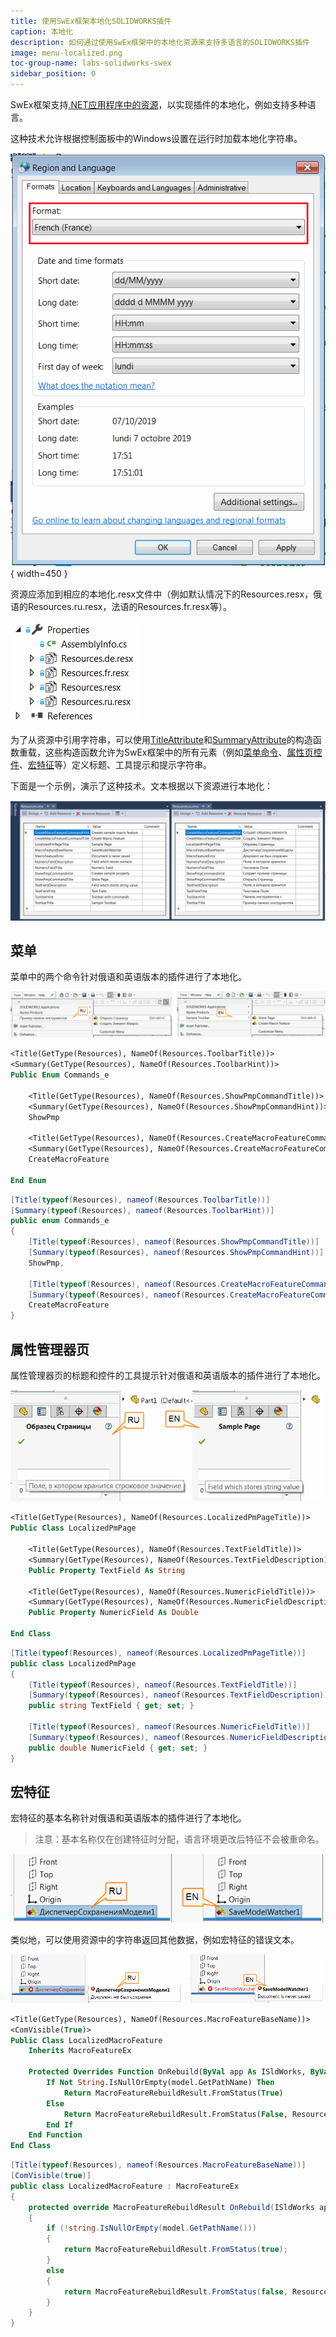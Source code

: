 ```yaml
---
title: 使用SwEx框架本地化SOLIDWORKS插件
caption: 本地化
description: 如何通过使用SwEx框架中的本地化资源来支持多语言的SOLIDWORKS插件
image: menu-localized.png
toc-group-name: labs-solidworks-swex
sidebar_position: 0
---
```

SwEx框架支持[.NET应用程序中的资源](https://docs.microsoft.com/en-us/dotnet/framework/resources/index)，以实现插件的本地化，例如支持多种语言。

这种技术允许根据控制面板中的Windows设置在运行时加载本地化字符串。

![控制面板中的区域和语言页面](region-format.png){ width=450 }

资源应添加到相应的本地化.resx文件中（例如默认情况下的Resources.resx，俄语的Resources.ru.resx，法语的Resources.fr.resx等）。

![解决方案中的资源文件](resource-files.png)

为了从资源中引用字符串，可以使用[TitleAttribute](https://docs.codestack.net/swex/common/html/M_CodeStack_SwEx_Common_Attributes_TitleAttribute__ctor_1.htm)和[SummaryAttribute](https://docs.codestack.net/swex/common/html/M_CodeStack_SwEx_Common_Attributes_SummaryAttribute__ctor_1.htm)的构造函数重载，这些构造函数允许为SwEx框架中的所有元素（例如[菜单命令](#menu)、[属性页控件](#property-manager-page)、[宏特征](#macro-feature)等）定义标题、工具提示和提示字符串。

下面是一个示例，演示了这种技术。文本根据以下资源进行本地化：

![Visual Studio中的本地化资源文件](visual-studio-resources.png)

## 菜单

菜单中的两个命令针对俄语和英语版本的插件进行了本地化。

![本地化的菜单命令](menu-localized.png)

~~~vb
<Title(GetType(Resources), NameOf(Resources.ToolbarTitle))>
<Summary(GetType(Resources), NameOf(Resources.ToolbarHint))>
Public Enum Commands_e

    <Title(GetType(Resources), NameOf(Resources.ShowPmpCommandTitle))>
    <Summary(GetType(Resources), NameOf(Resources.ShowPmpCommandHint))>
    ShowPmp

    <Title(GetType(Resources), NameOf(Resources.CreateMacroFeatureCommandTitle))>
    <Summary(GetType(Resources), NameOf(Resources.CreateMacroFeatureCommandHint))>
    CreateMacroFeature

End Enum
~~~

~~~cs
[Title(typeof(Resources), nameof(Resources.ToolbarTitle))]
[Summary(typeof(Resources), nameof(Resources.ToolbarHint))]
public enum Commands_e
{
    [Title(typeof(Resources), nameof(Resources.ShowPmpCommandTitle))]
    [Summary(typeof(Resources), nameof(Resources.ShowPmpCommandHint))]
    ShowPmp,

    [Title(typeof(Resources), nameof(Resources.CreateMacroFeatureCommandTitle))]
    [Summary(typeof(Resources), nameof(Resources.CreateMacroFeatureCommandHint))]
    CreateMacroFeature
}
~~~

## 属性管理器页

属性管理器页的标题和控件的工具提示针对俄语和英语版本的插件进行了本地化。

![本地化的属性管理器页](property-page-localized.png)

~~~vb
<Title(GetType(Resources), NameOf(Resources.LocalizedPmPageTitle))>
Public Class LocalizedPmPage

    <Title(GetType(Resources), NameOf(Resources.TextFieldTitle))>
    <Summary(GetType(Resources), NameOf(Resources.TextFieldDescription))>
    Public Property TextField As String

    <Title(GetType(Resources), NameOf(Resources.NumericFieldTitle))>
    <Summary(GetType(Resources), NameOf(Resources.NumericFieldDescription))>
    Public Property NumericField As Double

End Class
~~~


~~~cs
[Title(typeof(Resources), nameof(Resources.LocalizedPmPageTitle))]
public class LocalizedPmPage
{
    [Title(typeof(Resources), nameof(Resources.TextFieldTitle))]
    [Summary(typeof(Resources), nameof(Resources.TextFieldDescription))]
    public string TextField { get; set; }

    [Title(typeof(Resources), nameof(Resources.NumericFieldTitle))]
    [Summary(typeof(Resources), nameof(Resources.NumericFieldDescription))]
    public double NumericField { get; set; }
}
~~~


## 宏特征

宏特征的基本名称针对俄语和英语版本的插件进行了本地化。

> 注意：基本名称仅在创建特征时分配，语言环境更改后特征不会被重命名。

![本地化的宏特征基本名称](macro-feature-localized.png)

类似地，可以使用资源中的字符串返回其他数据，例如宏特征的错误文本。

![本地化的宏特征错误](macro-feature-error-localized.png)

~~~vb
<Title(GetType(Resources), NameOf(Resources.MacroFeatureBaseName))>
<ComVisible(True)>
Public Class LocalizedMacroFeature
    Inherits MacroFeatureEx

    Protected Overrides Function OnRebuild(ByVal app As ISldWorks, ByVal model As IModelDoc2, ByVal feature As IFeature) As MacroFeatureRebuildResult
        If Not String.IsNullOrEmpty(model.GetPathName) Then
            Return MacroFeatureRebuildResult.FromStatus(True)
        Else
            Return MacroFeatureRebuildResult.FromStatus(False, Resources.MacroFeatureError)
        End If
    End Function
End Class
~~~


~~~cs
[Title(typeof(Resources), nameof(Resources.MacroFeatureBaseName))]
[ComVisible(true)]
public class LocalizedMacroFeature : MacroFeatureEx
{
    protected override MacroFeatureRebuildResult OnRebuild(ISldWorks app, IModelDoc2 model, IFeature feature)
    {
        if (!string.IsNullOrEmpty(model.GetPathName()))
        {
            return MacroFeatureRebuildResult.FromStatus(true);
        }
        else
        {
            return MacroFeatureRebuildResult.FromStatus(false, Resources.MacroFeatureError);
        }
    }
}
~~~